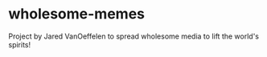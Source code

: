 # wholesome-memes
Project by Jared VanOeffelen to spread wholesome media to lift the world's spirits!
